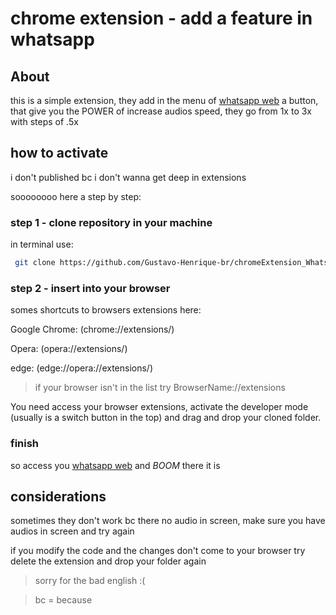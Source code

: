 # chrome extension - add a feature in whatsapp

## About

this is a simple extension, they add in the menu of [whatsapp web](https://web.whatsapp.com) a button, that give you the POWER of increase audios speed, they go from 1x to 3x with steps of .5x

## how to activate

i don't published bc i don't wanna get deep in extensions

soooooooo
here a step by step:

### step 1 - clone repository in your machine

in terminal use:

```bash
 git clone https://github.com/Gustavo-Henrique-br/chromeExtension_WhatsAppFasterAudios.git
```
### step 2 - insert into your browser

somes shortcuts to browsers extensions here:

Google Chrome: (chrome://extensions/)

Opera: (opera://extensions/)

edge: (edge://opera://extensions/)

> if your browser isn't in the list try BrowserName://extensions

You need access your browser extensions, activate the developer mode (usually is a switch button in the top)
and drag and drop your cloned folder.

### finish

so access you [whatsapp web](https://web.whatsapp.com) and *BOOM* there it is

## considerations

sometimes they don't work bc there no audio in screen, make sure you have audios in screen and try again

if you modify the code and the changes don't come to your browser try delete the extension and drop your folder again

> sorry for the bad english :(

> bc = because
